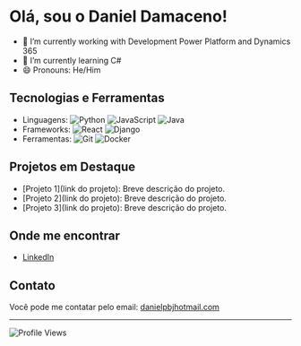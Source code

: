 # Olá, sou o Daniel Damaceno!

- 🔭 I’m currently working with Development Power Platform and Dynamics 365
- 🌱 I’m currently learning C#
- 😄 Pronouns: He/Him

## Tecnologias e Ferramentas
- Linguagens: ![Python](https://img.shields.io/badge/Python-3776AB?style=flat&logo=python&logoColor=white) ![JavaScript](https://img.shields.io/badge/JavaScript-F7DF1E?style=flat&logo=javascript&logoColor=black) ![Java](https://img.shields.io/badge/Java-007396?style=flat&logo=java&logoColor=white)
- Frameworks: ![React](https://img.shields.io/badge/React-20232A?style=flat&logo=react&logoColor=61DAFB) ![Django](https://img.shields.io/badge/Django-092E20?style=flat&logo=django&logoColor=white)
- Ferramentas: ![Git](https://img.shields.io/badge/Git-F05032?style=flat&logo=git&logoColor=white) ![Docker](https://img.shields.io/badge/Docker-2496ED?style=flat&logo=docker&logoColor=white)

## Projetos em Destaque
- [Projeto 1](link do projeto): Breve descrição do projeto.
- [Projeto 2](link do projeto): Breve descrição do projeto.
- [Projeto 3](link do projeto): Breve descrição do projeto.

## Onde me encontrar
- [LinkedIn](https://www.linkedin.com/in/daniel-damaceno/)

## Contato
Você pode me contatar pelo email: [danielpbjhotmail.com](mailto:danielpbj@hotmail.com)

---

![Profile Views](https://komarev.com/ghpvc/?username=dandamaceno&color=blue)
